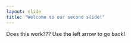 ```yaml
---
layout: slide
title: "Welcome to our second slide!"
---
```

Does this work???
Use the left arrow to go back!
